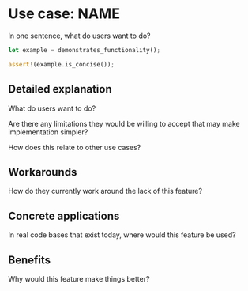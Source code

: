 # Use case: NAME

In one sentence, what do users want to do?

```rust
let example = demonstrates_functionality();

assert!(example.is_concise());
```

## Detailed explanation

What do users want to do?

Are there any limitations they would be willing to accept that may make implementation simpler?

How does this relate to other use cases?

## Workarounds

How do they currently work around the lack of this feature?

## Concrete applications

In real code bases that exist today, where would this feature be used?

## Benefits

Why would this feature make things better?
